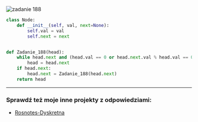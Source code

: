 <picture>
  <source srcset="../../srt/zbior_zadan/188.png" media="(prefers-color-scheme: light)">
  <source srcset="../../srt/zbior_zadan/black_188.png" media="(prefers-color-scheme: dark)">
  <img src="../../srt/zbior_zadan/black_188.png" alt="zadanie 188">
</picture>

```python
class Node:
    def __init__(self, val, next=None):
        self.val = val
        self.next = next


def Zadanie_188(head):
    while head.next and (head.val == 0 or head.next.val % head.val == 0):
        head = head.next
    if head.next:
        head.next = Zadanie_188(head.next)
    return head
```

---
### Sprawdź też moje inne projekty z odpowiedziami:
- [Rosnotes-Dyskretna](https://github.com/kamilGie/Rosnotes-Dyskretna)
